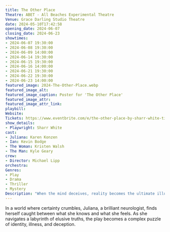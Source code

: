 ```yaml
---
title: The Other Place
Theatre: ABET - All Beaches Experimental Theatre
Venue: Grace Darling Studio Theatre
date: 2024-05-10T17:42:58
opening_date: 2024-06-07
closing_date: 2024-06-23
showtimes:
- 2024-06-07 19:30:00
- 2024-06-08 19:30:00
- 2024-06-09 14:00:00
- 2024-06-14 19:30:00
- 2024-06-15 19:30:00
- 2024-06-16 14:00:00
- 2024-06-21 19:30:00
- 2024-06-22 19:30:00
- 2024-06-23 14:00:00
featured_image: 2024-The-Other-Place.webp
featured_image_alt: 
featured_image_caption: Poster for 'The Other Place'
featured_image_attr: 
featured_image_attr_link: 
playbill:
Website: 
Tickets: https://www.eventbrite.com/e/the-other-place-by-sharr-white-tickets-679815816407
show_details: 
- Playwright: Sharr White
cast:
- Juliana: Karen Konzen
- Ian: Kevin Bodge
- The Woman: Kristen Walsh
- The Man: Kyle Geary
crew:
- Director: Michael Lipp
orchestra:
Genres:
- Play
- Drama
- Thriller
- Mystery
Description: "When the mind deceives, reality becomes the ultimate illusion."
---
```

In a world where certainty crumbles, Juliana, a brilliant neurologist, finds herself caught between what she knows and what she feels. As she navigates a labyrinth of elusive truths, the play becomes a complex puzzle of identity, illness, and deception.